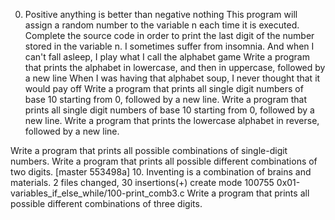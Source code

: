 0. Positive anything is better than negative nothing
This program will assign a random number to the variable n each time it is executed. Complete the source code in order to print the last digit of the number stored in the variable n.
I sometimes suffer from insomnia. And when I can't fall asleep, I play what I call the alphabet game
Write a program that prints the alphabet in lowercase, and then in uppercase, followed by a new line
When I was having that alphabet soup, I never thought that it would pay off
Write a program that prints all single digit numbers of base 10 starting from 0, followed by a new line.
Write a program that prints all single digit numbers of base 10 starting from 0, followed by a new line.
Write a program that prints the lowercase alphabet in reverse, followed by a new line.




Write a program that prints all possible combinations of single-digit numbers.
Write a program that prints all possible different combinations of two digits.
[master 553498a] 10. Inventing is a combination of brains and materials.
 2 files changed, 30 insertions(+)
 create mode 100755 0x01-variables_if_else_while/100-print_comb3.c
Write a program that prints all possible different combinations of three digits.
